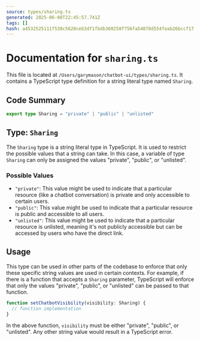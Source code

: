 ```yaml
---
source: types/sharing.ts
generated: 2025-06-08T22:45:57.741Z
tags: []
hash: a4532525111f538c5620ceb3df1fbdb360258f756fa54878d554feab26bccf17
---
```


# Documentation for `sharing.ts`

This file is located at `/Users/garymason/chatbot-ui/types/sharing.ts`. It contains a TypeScript type definition for a string literal type named `Sharing`.

## Code Summary

```ts
export type Sharing = "private" | "public" | "unlisted"
```

## Type: `Sharing`

The `Sharing` type is a string literal type in TypeScript. It is used to restrict the possible values that a string can take. In this case, a variable of type `Sharing` can only be assigned the values "private", "public", or "unlisted".

### Possible Values

- `"private"`: This value might be used to indicate that a particular resource (like a chatbot conversation) is private and only accessible to certain users.
- `"public"`: This value might be used to indicate that a particular resource is public and accessible to all users.
- `"unlisted"`: This value might be used to indicate that a particular resource is unlisted, meaning it's not publicly accessible but can be accessed by users who have the direct link.

## Usage

This type can be used in other parts of the codebase to enforce that only these specific string values are used in certain contexts. For example, if there is a function that accepts a `Sharing` parameter, TypeScript will enforce that only the values "private", "public", or "unlisted" can be passed to that function.

```ts
function setChatbotVisibility(visibility: Sharing) {
  // function implementation
}
```

In the above function, `visibility` must be either "private", "public", or "unlisted". Any other string value would result in a TypeScript error.